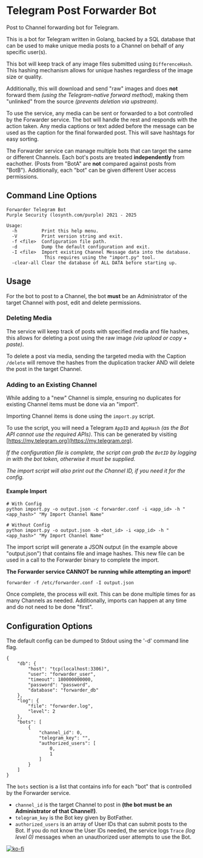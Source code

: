 # Telegram Post Forwarder Bot

Post to Channel forwarding bot for Telegram.

This is a bot for Telegram written in Golang, backed by a SQL database that can
be used to make unique media posts to a Channel on behalf of any specific user(s).

This bot will keep track of any image files submitted using `DifferenceHash`. This
hashing mechanism allows for unique hashes regardless of the image size or quality.

Additionally, this will download and send "raw" images and does **not** forward
them *(using the Telegram-native forward method)*, making them "unlinked" from the
source *(prevents deletion via upstream)*.

To use the service, any media can be sent or forwarded to a bot controlled by the
Forwarder service. The bot will handle the rest and responds with the action taken.
Any media captions or text added before the message can be used as the caption for
the final forwarded post. This will save hashtags for easy sorting.

The Forwarder service can manage multiple bots that can target the same or different
Channels. Each bot's posts are treated **independently** from eachother. (Posts from
"BotA" are **not** compared against posts from "BotB"). Additionally, each "bot"
can be given different User access permissions.

## Command Line Options

```[text]
Forwarder Telegram Bot
Purple Security (losynth.com/purple) 2021 - 2025

Usage:
  -h         Print this help menu.
  -V         Print version string and exit.
  -f <file>  Configuration file path.
  -d         Dump the default configuration and exit.
  -I <file>  Import existing Channel Message data into the database.
              This requires using the "import.py" tool.
  -clear-all Clear the database of ALL DATA before starting up.
```

## Usage

For the bot to post to a Channel, the bot **must** be an Administrator of the
target Channel with post, edit and delete permissions.

### Deleting Media

The service will keep track of posts with specified media and file hashes, this
allows for deleting a post using the raw image *(via upload or copy + paste)*.

To delete a post via media, sending the targeted media with the Caption `/delete`
will remove the hashes from the duplication tracker AND will delete the post in
the target Channel.

### Adding to an Existing Channel

While adding to a "new" Channel is simple, ensuring no duplicates for existing
Channel items must be done via an "import".

Importing Channel items is done using the `import.py` script.

To use the script, you will need a Telegram `AppID` and `AppHash` *(as the Bot API
cannot use the required APIs)*. This can be generated by visiting
[https://my.telegram.org](https://my.telegram.org).

*If the configuration file is complete, the script can grab the `BotID` by logging
in with the bot token, otherwise it must be supplied.*

*The import script will also print out the Channel ID, if you need it for the config.*

#### Example Import

```shell
# With Config
python import.py -o output.json -c forwarder.conf -i <app_id> -h "<app_hash>" "My Import Channel Name"

# Without Config
python import.py -o output.json -b <bot_id> -i <app_id> -h "<app_hash>" "My Import Channel Name"
```

The import script will generate a JSON output (in the example above "output.json")
that contains file and image hashes. This new file can be used in a call to the
Forwarder binary to complete the import.

**The Forwarder service CANNOT be running while attempting an import!**

```shell
forwarder -f /etc/forwarder.conf -I output.json
```

Once complete, the process will exit. This can be done multiple times for as many
Channels as needed. Additionally, imports can happen at any time and do not need
to be done "first".

## Configuration Options

The default config can be dumped to Stdout using the '-d' command line flag.

```[json]
{
    "db": {
        "host": "tcp(localhost:3306)",
        "user": "forwarder_user",
        "timeout": 180000000000,
        "password": "password",
        "database": "forwarder_db"
    },
    "log": {
        "file": "forwarder.log",
        "level": 2
    },
    "bots": [
        {
            "channel_id": 0,
            "telegram_key": "",
            "authorized_users": [
                0,
                1
            ]
        }
    ]
}
```

The `bots` section is a list that contains info for each "bot" that is controlled
by the Forwarder service.

- `channel_id` is the target Channel to post in **(the bot
must be an Administrator of that Channel!)**.
- `telegram_key` is the Bot key given by BotFather.
- `authorized_users` is an array of User IDs that can submit posts to the Bot.
   If you do not know the User IDs needed, the service logs `Trace` *(log level 0)*
   messages when an unauthorized user attempts to use the Bot.

[![ko-fi](https://ko-fi.com/img/githubbutton_sm.svg)](https://ko-fi.com/Z8Z4121TDS)
